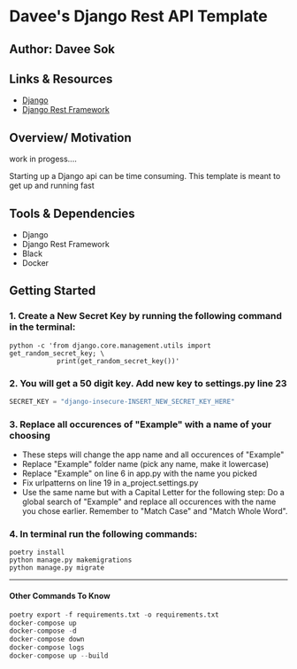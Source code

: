 # Davee's Django Rest API Template

## Author: Davee Sok

## Links & Resources

- [Django](https://docs.djangoproject.com/en/3.2/)
- [Django Rest Framework](https://www.django-rest-framework.org/)

## Overview/ Motivation

work in progess....

Starting up a Django api can be time consuming. This template is meant to get up and running fast

## Tools & Dependencies

- Django
- Django Rest Framework
- Black
- Docker

## Getting Started

### 1. Create a New Secret Key by running the following command in the terminal:

```iterm
python -c 'from django.core.management.utils import get_random_secret_key; \
            print(get_random_secret_key())'
```

### 2. You will get a 50 digit key. Add new key to settings.py line 23

```python
SECRET_KEY = "django-insecure-INSERT_NEW_SECRET_KEY_HERE"
```

### 3. Replace all occurences of "Example" with a name of your choosing

- These steps will change the app name and all occurences of "Example"
- Replace "Example" folder name (pick any name, make it lowercase)
- Replace "Example" on line 6 in app.py with the name you picked
- Fix urlpatterns on line 19 in a_project.settings.py
- Use the same name but with a Capital Letter for the following step: Do a global search of "Example" and replace all occurences with the name you chose earlier. Remember to "Match Case" and "Match Whole Word".

### 4. In terminal run the following commands:

```iterm
poetry install
python manage.py makemigrations
python manage.py migrate
```

---

#### Other Commands To Know

```python
poetry export -f requirements.txt -o requirements.txt
docker-compose up
docker-compose -d
docker-compose down
docker-compose logs
docker-compose up --build
```
